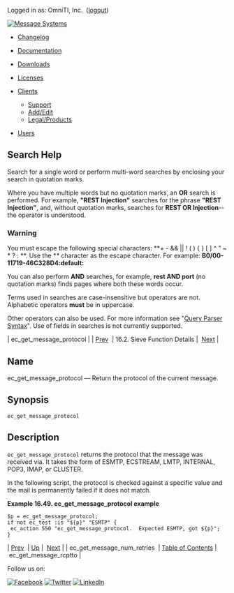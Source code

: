 Logged in as: OmniTI, Inc.  ([logout](https://support.messagesystems.com/logout.php))

[![Message Systems](https://support.messagesystems.com/images/ms-white205.png)](https://support.messagesystems.com/start.php) 

*   [Changelog](https://support.messagesystems.com/start.php?show=changelog)
*   [Documentation](https://support.messagesystems.com/docs/)
*   [Downloads](https://support.messagesystems.com/start.php)

*   [Licenses](https://support.messagesystems.com/license_summary.php)
*   <a href="">Clients</a>
    *   [Support](https://support.messagesystems.com/cs.php)
    *   [Add/Edit](https://support.messagesystems.com/edit_client.php)
    *   [Legal/Products](https://support.messagesystems.com/edit_products.php)
*   [Users](https://support.messagesystems.com/edit_customer.php)

## Search Help

Search for a single word or perform multi-word searches by enclosing your search in quotation marks.

Where you have multiple words but no quotation marks, an **OR** search is performed. For example, **"REST Injection"** searches for the phrase **"REST Injection"**, and, without quotation marks, searches for **REST OR Injection**--the operator is understood.

### Warning

You must escape the following special characters: **+ - && || ! ( ) { } [ ] ^ " ~ * ? : \**. Use the **\** character as the escape character. For example: **B0/00-11719-46C328D4\:default\:**

You can also perform **AND** searches, for example, **rest AND port** (no quotation marks) finds pages where both these words occur.

Terms used in searches are case-insensitive but operators are not. Alphabetic operators **must** be in uppercase.

Other operators can also be used. For more information see "[Query Parser Syntax](https://lucene.apache.org/core/old_versioned_docs/versions/3_0_0/queryparsersyntax.html)". Use of fields in searches is not currently supported.

| ec_get_message_protocol |
| [Prev](sieve.ref.ec_get_message_num_retries.php)  | 16.2. Sieve Function Details |  [Next](sieve.ref.ec_get_message_rcptto.php) |

<a name="sieve.ref.ec_get_message_protocol"></a>
## Name

ec_get_message_protocol — Return the protocol of the current message.

## Synopsis

`ec_get_message_protocol`

<a name="idp29694224"></a>
## Description

`ec_get_message_protocol` returns the protocol that the message was received via. It takes the form of ESMTP, ECSTREAM, LMTP, INTERNAL, POP3, IMAP, or CLUSTER.

In the following script, the protocol is checked against a specific value and the mail is permanently failed if it does not match.

<a name="example.ec_get_message_protocol"></a>

**Example 16.49. ec_get_message_protocol example**

```
$p = ec_get_message_protocol;
if not ec_test :is "${p}" "ESMTP" {
 ec_action 550 "ec_get_message_protocol.  Expected ESMTP, got ${p}";
}
```

| [Prev](sieve.ref.ec_get_message_num_retries.php)  | [Up](sieve.ref.files.php) |  [Next](sieve.ref.ec_get_message_rcptto.php) |
| ec_get_message_num_retries  | [Table of Contents](index.php) |  ec_get_message_rcptto |

Follow us on:

[![Facebook](https://support.messagesystems.com/images/icon-facebook.png)](http://www.facebook.com/messagesystems) [![Twitter](https://support.messagesystems.com/images/icon-twitter.png)](http://twitter.com/#!/MessageSystems) [![LinkedIn](https://support.messagesystems.com/images/icon-linkedin.png)](http://www.linkedin.com/company/message-systems)